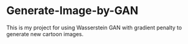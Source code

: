 # Generate-Image-by-GAN
This is my project for using Wasserstein GAN with gradient penalty to generate new cartoon images.

